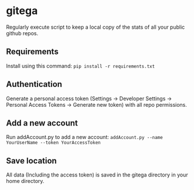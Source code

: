# gitega

Regularly execute script to keep a local copy of the stats of all your public github repos.

## Requirements

Install using this command:
`pip install -r requirements.txt`

## Authentication

Generate a personal access token (Settings -> Developer Settings -> Personal Access Tokens -> Generate new token) with all repo permissions.

## Add a new account

Run addAccount.py to add a new account:
`addAccount.py --name YourUserName --token YourAccessToken`

## Save location

All data (Including the access token) is saved in the gitega directory in your home directory.
